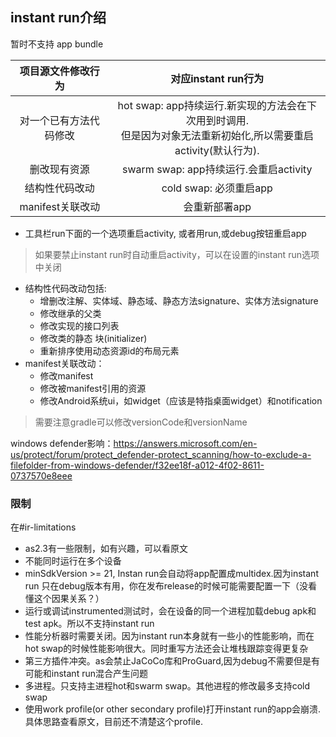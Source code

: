 ## instant run介绍  
暂时不支持 app bundle  

 |项目源文件修改行为|对应instant run行为|  
 |:---:|:---:|
 | 对一个已有方法代码修改 | hot swap: app持续运行.新实现的方法会在下次用到时调用.<br>但是因为对象无法重新初始化,所以需要重启activity(默认行为). |
 | 删改现有资源 | swarm swap: app持续运行.会重启activity |
 | 结构性代码改动  | cold swap: 必须重启app |
 | manifest关联改动 | 会重新部署app |

* 工具栏run下面的一个选项重启activity, 或者用run,或debug按钮重启app
>如果要禁止instant run时自动重启activity，可以在设置的instant run选项中关闭
* 结构性代码改动包括:
  - 增删改注解、实体域、静态域、静态方法signature、实体方法signature  
  - 修改继承的父类
  - 修改实现的接口列表
  - 修改类的静态 块(initializer)
  - 重新排序使用动态资源id的布局元素
* manifest关联改动：
  - 修改manifest
  - 修改被manifest引用的资源
  - 修改Android系统ui，如widget（应该是特指桌面widget）和notification
>需要注意gradle可以修改versionCode和versionName

 windows defender影响：https://answers.microsoft.com/en-us/protect/forum/protect_defender-protect_scanning/how-to-exclude-a-filefolder-from-windows-defender/f32ee18f-a012-4f02-8611-0737570e8eee

### 限制  
在#ir-limitations  
 - as2.3有一些限制，如有兴趣，可以看原文
 - 不能同时运行在多个设备
 - minSdkVersion >= 21, Instan run会自动将app配置成multidex.因为instant run 只在debug版本有用，你在发布release的时候可能需要配置一下（没看懂这个因果关系？）
 - 运行或调试instrumented测试时，会在设备的同一个进程加载debug apk和 test apk。所以不支持instant run
 - 性能分析器时需要关闭。因为instant run本身就有一些小的性能影响，而在hot swap的时候性能影响很大。同时重写方法还会让堆栈跟踪变得更复杂
 - 第三方插件冲突。as会禁止JaCoCo库和ProGuard,因为debug不需要但是有可能和instant run混合产生问题
 - 多进程。只支持主进程hot和swarm swap。其他进程的修改最多支持cold swap
 - 使用work profile(or other secondary profile)打开instant run的app会崩溃.具体思路查看原文，目前还不清楚这个profile.
